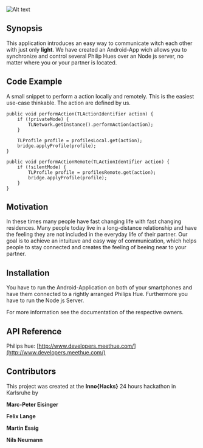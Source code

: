 ![Alt text](http://fs5.directupload.net/images/160612/fe9g7swu.png "#Talk Light")
## Synopsis

This application introduces an easy way to communicate witch each other with just only **light**. We have created an Android-App wich allows you to synchronize and control several Philip Hues over an Node js server, no matter where you or your partner is located. 

## Code Example

A small snippet to perform a action locally and remotely. This is the easiest use-case thinkable. The action are defined by us.


    public void performAction(TLActionIdentifier action) {
		if (!privateMode) {
			TLNetwork.getInstance().performAction(action);
		}
		
		TLProfile profile = profilesLocal.get(action);
		bridge.applyProfile(profile);
	}

	public void performActionRemote(TLActionIdentifier action) {
		if (!silentMode) {
			TLProfile profile = profilesRemote.get(action);
			bridge.applyProfile(profile);
		}
	}

## Motivation

In these times many people have fast changing life with fast changing residences. Many people today live in a long-distance relationship and have the feeling they are not included in the everyday life of their partner. Our goal is to achieve an intuituve and easy way of communication, which helps people to stay connected and creates the feeling of beeing near to your partner.

## Installation

You have to run the Android-Application on both of your smartphones and have them connected to a rightly arranged Philips Hue. 
Furthermore you have to run the Node js Server.

For more information see the documentation of the respective owners.

## API Reference

Philips hue: [http://www.developers.meethue.com/](http://www.developers.meethue.com/)


## Contributors

This project was created at the **Inno{Hacks}** 24 hours hackathon in Karlsruhe by

**Marc-Peter Eisinger**

**Felix Lange**

**Martin Essig**

**Nils Neumann**

